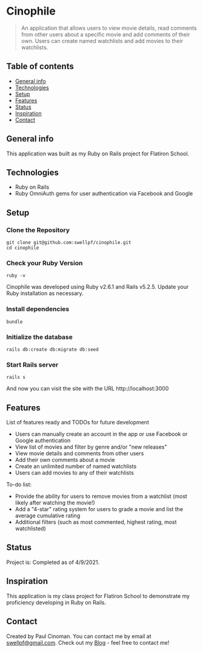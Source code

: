 # Cinophile
> An application that allows users to view movie details, read comments from other users about a specific movie and add comments of their own.  Users can create named watchlists and add movies to their watchlists.

## Table of contents
* [General info](#general-info)
* [Technologies](#technologies)
* [Setup](#setup)
* [Features](#features)
* [Status](#status)
* [Inspiration](#inspiration)
* [Contact](#contact)

## General info
This application was built as my Ruby on Rails project for Flatiron School.

## Technologies
* Ruby on Rails
* Ruby OmniAuth gems for user authentication via Facebook and Google

## Setup

### Clone the Repository
```
git clone git@github.com:swellpf/cinophile.git
cd cinophile
```
### Check your Ruby Version
```
ruby -v
```
Cinophile was developed using Ruby v2.6.1 and Rails v5.2.5.  Update your Ruby installation as necessary.

### Install dependencies
```
bundle
```

### Initialize the database
```
rails db:create db:migrate db:seed
```
### Start Rails server
```
rails s
```
And now you can visit the site with the URL http://localhost:3000

## Features
List of features ready and TODOs for future development
* Users can manually create an account in the app or use Facebook or Google authentication
* View list of movies and filter by genre and/or "new releases"
* View movie details and comments from other users
* Add their own comments about a movie
* Create an unlimited number of named watchlists
* Users can add movies to any of their watchlists

To-do list:
* Provide the ability for users to remove movies from a watchlist (most likely after watching the movie!)
* Add a "4-star" rating system for users to grade a movie and list the average cumulative rating
* Additional filters (such as most commented, highest rating, most watchlisted)

## Status
Project is: Completed as of 4/9/2021.

## Inspiration
This application is my class project for Flatiron School to demonstrate my proficiency developing in Ruby on Rails.

## Contact
Created by Paul Cinoman. You can contact me by email at [swellpf@gmail.com](mailto:swellpf@gmail.com). Check out my [Blog](http://www.pconthepc.com) - feel free to contact me!

